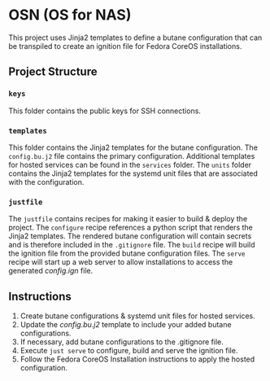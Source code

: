 # OSN (OS for NAS)

This project uses Jinja2 templates to define a butane configuration that can be transpiled to create an ignition file for Fedora CoreOS installations.

## Project Structure

### `keys`

This folder contains the public keys for SSH connections.

### `templates`

This folder contains the Jinja2 templates for the butane configuration. The `config.bu.j2` file contains the primary configuration. Additional templates for hosted services can be found in the `services` folder. The `units` folder contains the Jinja2 templates for the systemd unit files that are associated with the configuration.

### `justfile`

The `justfile` contains recipes for making it easier to build & deploy the project. The `configure` recipe references a python script that renders the Jinja2 templates. The rendered butane configuration will contain secrets and is therefore included in the `.gitignore` file. The `build` recipe will build the ignition file from the provided butane configuration files. The `serve` recipe will start up a web server to allow installations to access the generated _config.ign_ file.

## Instructions

1. Create butane configurations & systemd unit files for hosted services.
1. Update the _config.bu.j2_ template to include your added butane configurations.
1. If necessary, add butane configurations to the .gitignore file.
1. Execute `just serve` to configure, build and serve the ignition file.
1. Follow the Fedora CoreOS Installation instructions to apply the hosted configuration.
